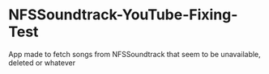 # NFSSoundtrack-YouTube-Fixing-Test
App made to fetch songs from NFSSoundtrack that seem to be unavailable, deleted or whatever
